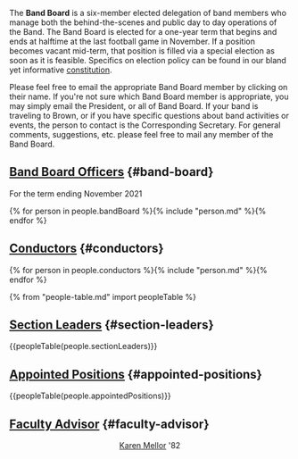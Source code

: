 <link rel="stylesheet" href="/assets/css/people.css">

The **Band Board** is a six-member elected delegation of band members who manage both the behind-the-scenes and public day to day operations of the Band. The Band Board is elected for a one-year term that begins and ends at halftime at the last football game in November. If a position becomes vacant mid-term, that position is filled via a special election as soon as it is feasible. Specifics on election policy can be found in our bland yet informative [constitution](/constitution).

Please feel free to email the appropriate Band Board member by clicking on their name. If you're not sure which Band Board member is appropriate, you may simply email the President, or all of Band Board. If your band is traveling to Brown, or if you have specific questions about band activities or events, the person to contact is the Corresponding Secretary. For general comments, suggestions, etc. please feel free to mail any member of the Band Board.

## [Band Board Officers](/constitution#IIIA) {#band-board}

For the term ending November 2021

{% for person in people.bandBoard %}{% include "person.md" %}{% endfor %}

## [Conductors](/constitution#IIIC1) {#conductors}

{% for person in people.conductors %}{% include "person.md" %}{% endfor %}

{% from "people-table.md" import peopleTable %}

## [Section Leaders](/constitution#IIIB) {#section-leaders}

{{peopleTable(people.sectionLeaders)}}

## [Appointed Positions](/constitution#IIIC) {#appointed-positions}

{{peopleTable(people.appointedPositions)}}

## [Faculty Advisor](/constitution#VI) {#faculty-advisor}

<center>

[Karen Mellor](mailto:kmellor@alumni.brown.edu) '82</center>
